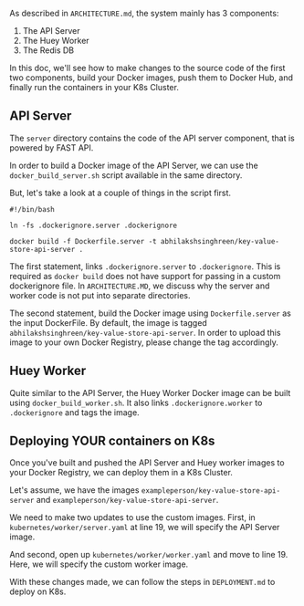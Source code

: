 As described in `ARCHITECTURE.md`, the system mainly has 3 components:
1) The API Server
2) The Huey Worker
3) The Redis DB

In this doc, we'll see how to make changes to the source code of the first two components, build your Docker images, push them to Docker Hub, and finally run the containers in your K8s Cluster.

## API Server
The `server` directory contains the code of the API server component, that is powered by FAST API.

In order to build a Docker image of the API Server, we can use the `docker_build_server.sh` script available in the same directory.

But, let's take a look at a couple of things in the script first.

```
#!/bin/bash

ln -fs .dockerignore.server .dockerignore

docker build -f Dockerfile.server -t abhilakshsinghreen/key-value-store-api-server .
```

The first statement, links `.dockerignore.server` to `.dockerignore`. This is required as `docker build` does not have support for passing in a custom dockerignore file. In `ARCHITECTURE.MD`, we discuss why the server and worker code is not put into separate directories.

The second statement, build the Docker image using `Dockerfile.server` as the input DockerFile. By default, the image is tagged `abhilakshsinghreen/key-value-store-api-server`. In order to upload this image to your own Docker Registry, please change the tag accordingly.


## Huey Worker
Quite similar to the API Server, the Huey Worker Docker image can be built using `docker_build_worker.sh`. It also links `.dockerignore.worker` to `.dockerignore` and tags the image.

## Deploying YOUR containers on K8s
Once you've built and pushed the API Server and Huey worker images to your Docker Registry, we can deploy them in a K8s Cluster.

Let's assume, we have the images `exampleperson/key-value-store-api-server` and `exampleperson/key-value-store-api-server`.

We need to make two updates to use the custom images.
First, in `kubernetes/worker/server.yaml` at line 19, we will specify the API Server image.

And second, open up `kubernetes/worker/worker.yaml` and move to line 19. Here, we will specify the custom worker image.

With these changes made, we can follow the steps in `DEPLOYMENT.md` to deploy on K8s.
